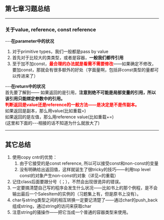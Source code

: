 ## 第七章习题总结
---
### 关于value, reference, const reference
---**在parameter中的状况**
1. 对于primitive types，我们一般都是pass by value
2. 首先对于比较大的类类型，或者是容器，**一般我们都传引用**
3. 至于加不加const，<font color="red">**最合理的办法就是看需不需要修改**</font>——如果确定不修改，要加const，那就会有很多额外的好处（字面量啊，包括非const类型的量都可以传进来了）
  
---**在return中的状况**</br>
首先要了解到—— 如果返回的是引用，**注意到绝不可能是局部变量的引用，所以该引用只能绑定参数中的引用。**</br>
<font color="red">**判断返回是value还是reference的一般方法——是决定是不是传副本。**</br></font>
如果返回是副本，那么用value(比如重载=)</br>
如果返回的是左值，那么用reference value(比如重载+=)</br>
(这里和下面的---相接的话不知道为什么就放大了)

----------
## 其它总结
1. 使用copy cntr的优势：
   1. 由于它接受的是const reference, 所以可以接受const和non-const的变量
   2. 没有明确给出返回值，这样就诞生了很tricky的技巧——利用top level const的对象产生non-const的对象（详见=的重载）
2. 记住class后面要跟分号（；），不然会出现很诡异的错误。
3. 一定要搞清楚自己写的程序会发生什么状况——比如书上的那个例程，是不会输出最后一个SalesItem的实例的（习题集上有，但是原书上没有）。
4. char与string类型之间的相互转换一定要记清楚了——通过char的push_back组成string，通过string的访问来获取char
5. 注意string的骚操作——把它当成一个普通的容器类型来使用。
